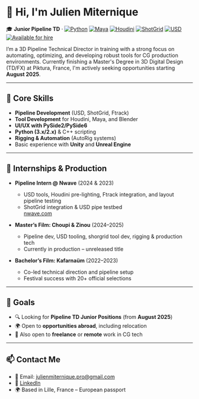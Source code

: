 # 👋 Hi, I'm Julien Miternique

🎓 **Junior Pipeline TD** · [![Python](https://img.shields.io/badge/Python-3.x-blue?logo=python)](https://www.python.org/)
[![Maya](https://img.shields.io/badge/Maya-2025-blue?logo=autodesk)](https://www.autodesk.com/products/maya/)
[![Houdini](https://img.shields.io/badge/Houdini-19.5-orange?logo=sidefx)](https://www.sidefx.com/)
[![ShotGrid](https://img.shields.io/badge/ShotGrid-Toolkit-green)](https://www.autodesk.com/products/shotgrid/overview)
[![USD](https://img.shields.io/badge/USD-Pipeline-yellowgreen)](https://openusd.org/)
[![Available for hire](https://img.shields.io/badge/Available-Yes-brightgreen)](mailto:julienmiternique.pro@gmail.com)

I’m a 3D Pipeline Technical Director in training with a strong focus on automating, optimizing, and developing robust tools for CG production environments. Currently finishing a Master's Degree in 3D Digital Design (TD/FX) at Piktura, France, I'm actively seeking opportunities starting **August 2025**.

---

## 🧰 Core Skills

- **Pipeline Development** (USD, ShotGrid, Ftrack)
- **Tool Development** for Houdini, Maya, and Blender
- **UI/UX with PySide2/PySide6**
- **Python (3.x/2.x)** & C++ scripting
- **Rigging & Automation** (AutoRig systems)
- Basic experience with **Unity** and **Unreal Engine**

---

## 🧪 Internships & Production

- **Pipeline Intern @ Nwave** (2024 & 2023)  
  - USD tools, Houdini pre-lighting, Ftrack integration, and layout pipeline testing  
  - ShotGrid integration & USD pipe testbed  
  [nwave.com](https://www.nwave.com/)

- **Master’s Film: Choupi & Zinou** (2024–2025)  
  - Pipeline dev, USD tooling, shorgrid tool dev, rigging & production tech  
  - Currently in production – unreleased title

- **Bachelor’s Film: Kafarnaüm** (2022–2023)  
  - Co-led technical direction and pipeline setup  
  - Festival success with 20+ official selections

---

## 🎯 Goals

- 🔍 Looking for **Pipeline TD Junior Positions** (from **August 2025**)  
- 🌍 Open to **opportunities abroad**, including relocation  
- 🤝 Also open to **freelance** or **remote** work in CG tech

---

## 📫 Contact Me

- 📩 Email: julienmiternique.pro@gmail.com  
- 🔗 [LinkedIn](https://www.linkedin.com/in/julien-miternique/)  
- 🌍 Based in Lille, France – European passport  
